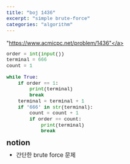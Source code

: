 ```yaml
---
title: "boj 1436"
excerpt: "simple brute-force"
categories: "algorithm"
---
```

<style>
code {
  font-family: Consolas,"courier new";
  padding: 2px;
  font-size: 90%;
}
</style>

<a herf = "https://www.acmicpc.net/problem/1436">"https://www.acmicpc.net/problem/1436"</a>

```python
order = int(input())
terminal = 666
count = 1

while True:
    if order == 1:
        print(terminal)
        break
    terminal = terminal + 1
    if '666' in str(terminal):  
        count = count + 1
        if order == count:
            print(terminal)
            break
```

<div style = "font-size: 20px; line-height: 15px;">
<strong>notion</strong><br>
</div>

<div style = "font-size: 15px; line-height: 20px;">
<ul>
<li>간단한 brute force 문제</li>
</ul>





        